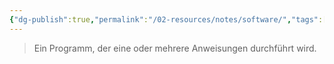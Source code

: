 ```yaml
---
{"dg-publish":true,"permalink":"/02-resources/notes/software/","tags":["informatik"],"noteIcon":"","updated":"2025-07-12T13:31:41.317+02:00"}
---
```


> Ein Programm, der eine oder mehrere Anweisungen durchführt wird.